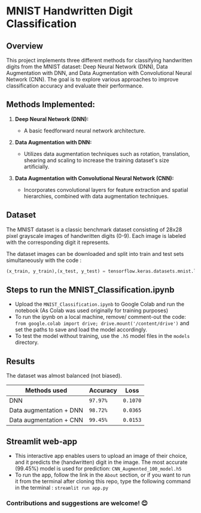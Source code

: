 
# MNIST Handwritten Digit Classification

## Overview
This project implements three different methods for classifying handwritten digits from the MNIST dataset: Deep Neural Network (DNN), Data Augmentation with DNN, and Data Augmentation with Convolutional Neural Network (CNN). The goal is to explore various approaches to improve classification accuracy and evaluate their performance.

## Methods Implemented:

1. **Deep Neural Network (DNN):**
    - A basic feedforward neural network architecture.
   
2. **Data Augmentation with DNN:**
   - Utilizes data augmentation techniques such as rotation, translation, shearing and scaling to increase the training dataset's size artificially.
   
3. **Data Augmentation with Convolutional Neural Network (CNN):**
   - Incorporates convolutional layers for feature extraction and spatial hierarchies, combined with data augmentation techniques.

## Dataset

The MNIST dataset is a classic benchmark dataset consisting of 28x28 pixel grayscale images of handwritten digits (0-9). Each image is labeled with the corresponding digit it represents.

The dataset images can be downloaded and split into train and test sets simultaneously with the code : 
```python 
(x_train, y_train),(x_test, y_test) = tensorflow.keras.datasets.mnist.load_data()
```

## Steps to run the MNIST_Classification.ipynb
- Upload the `MNIST_Classification.ipynb` to Google Colab and run the notebook (As Colab was used originally for training purposes)
- To run the ipynb on a local machine, remove/ comment-out the code: `from google.colab import drive; drive.mount('/content/drive')` and set the paths to save and load the model accordingly.
- To test the model without training, use the `.h5` model files in the `models` directory.

## Results
The dataset was almost balanced (not biased). 

|Methods used              |Accuracy   |Loss      |
|--------------------------|-----------|----------|
|DNN                       |`97.97%`   |`0.1070`  |
|Data augmentation + DNN   |`98.72%`   |`0.0365`  |
|Data augmentation + CNN   |`99.45%`   |`0.0153`  |
 
## Streamlit web-app
- This interactive app enables users to upload an image of their choice, and it predicts the (handwritten) digit in the image. The most accurate (99.45%) model is used for prediction: `CNN_Augmented_100_model.h5`
- To run the app, follow the link in the `About` section, or if you want to run it from the terminal after cloning this repo, type the following command in the terminal : `streamlit run app.py`

### Contributions and suggestions are welcome! 😊
